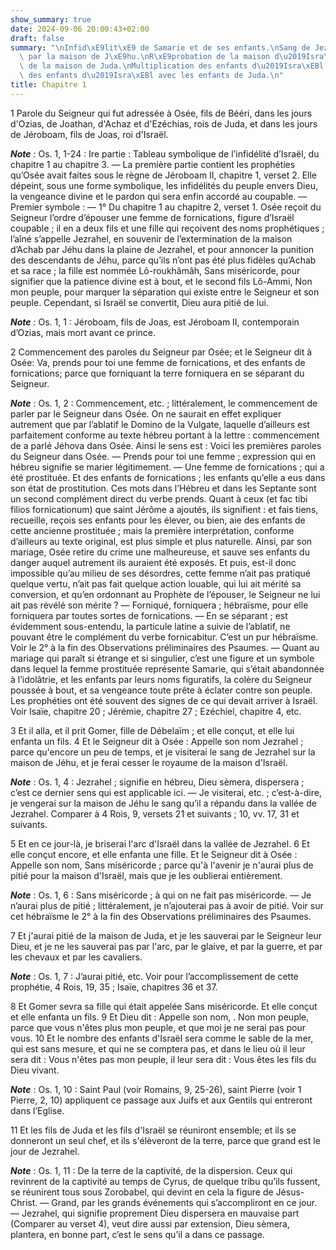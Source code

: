 ```yaml
---
show_summary: true
date: 2024-09-06 20:00:43+02:00
draft: false
summary: "\nInfid\xE9lit\xE9 de Samarie et de ses enfants.\nSang de Jezrahel veng\xE9\
  \ par la maison de J\xE9hu.\nR\xE9probation de la maison d\u2019Isra\xEBl.\nProtection\
  \ de la maison de Juda.\nMultiplication des enfants d\u2019Isra\xEBl.\nR\xE9union\
  \ des enfants d\u2019Isra\xEBl avec les enfants de Juda.\n"
title: Chapitre 1
---
```





1 Parole du Seigneur qui fut adressée à Osée, fils de Bééri, dans les jours d'Ozias, de Joathan, d'Achaz et d'Ezéchias, rois de Juda, et dans les jours de Jéroboam, fils de Joas, roi d'Israël.

***Note*** :  Os. 1, 1-24 : Ire partie : Tableau symbolique de l’infidélité d’Israël, du chapitre 1 au chapitre 3. ― La première partie contient les prophéties qu’Osée avait faites sous le règne de Jéroboam II, chapitre 1, verset 2. Elle dépeint, sous une forme symbolique, les infidélités du peuple envers Dieu, la vengeance divine et le pardon qui sera enfin accordé au coupable. ― Premier symbole : ― 1° Du chapitre 1 au chapitre 2, verset 1. Osée reçoit du Seigneur l’ordre d’épouser une femme de fornications, figure d’Israël coupable ; il en a deux fils et une fille qui reçoivent des noms prophétiques ; l’aîné s’appelle Jezrahel, en souvenir de l’extermination de la maison d’Achab par Jéhu dans la plaine de Jezrahel, et pour annoncer la punition des descendants de Jéhu, parce qu’ils n’ont pas été plus fidèles qu’Achab et sa race ; la fille est nommée Lô-roukhâmâh, Sans miséricorde, pour signifier que la patience divine est à bout, et le second fils Lô-Ammi, Non mon peuple, pour marquer la séparation qui existe entre
le Seigneur et son peuple. Cependant, si Israël se convertit, Dieu aura pitié de lui.

***Note*** :  Os. 1, 1 : Jéroboam, fils de Joas, est Jéroboam II, contemporain d’Ozias, mais mort avant ce prince.


2 Commencement des paroles du Seigneur par Osée; et le Seigneur dit à Osée: Va, prends pour toi une femme de fornications, et des enfants de fornications; parce que forniquant la terre forniquera en se séparant du Seigneur.

***Note*** :  Os. 1, 2 : Commencement, etc. ; littéralement, le commencement de parler par le Seigneur dans Osée. On ne saurait en effet expliquer autrement que par l’ablatif le Domino de la Vulgate, laquelle d’ailleurs est parfaitement conforme au texte hébreu portant à la lettre : commencement de a parlé Jéhova dans Osée. Ainsi le sens est : Voici les premières paroles du Seigneur dans Osée. ― Prends pour toi une femme ; expression qui en hébreu signifie se marier légitimement. ― Une femme de fornications ; qui a été prostituée. Et des enfants de fornications ; les enfants qu’elle a eus dans son état de prostitution. Ces mots dans l’Hébreu et dans les Septante sont un second complément direct du verbe prends. Quant à ceux (et fac tibi filios fornicationum) que saint Jérôme a ajoutés, ils signifient : et fais tiens, recueille, reçois ses enfants pour les élever, ou bien, aie des enfants de cette ancienne prostituée ; mais la première interprétation, conforme d’ailleurs au texte original, est plus simple et plus
naturelle. Ainsi, par son mariage, Osée retire du crime une malheureuse, et sauve ses enfants du danger auquel autrement ils auraient été exposés. Et puis, est-il donc impossible qu’au milieu de ses désordres, cette femme n’ait pas pratiqué quelque vertu, n’ait pas fait quelque action louable, qui lui ait mérité sa conversion, et qu’en ordonnant au Prophète de l’épouser, le Seigneur ne lui ait pas révélé son mérite ? ― Forniqué, forniquera ; hébraïsme, pour elle forniquera par toutes sortes de fornications. ― En se séparant ; est évidemment sous-entendu, la particule latine a suivie de l’ablatif, ne pouvant être le complément du verbe fornicabitur. C’est un pur hébraïsme. Voir le 2° à la fin des Observations préliminaires des Psaumes. ― Quant au mariage qui paraît si étrange et si singulier, c’est une figure et un symbole dans lequel la femme prostituée représente Samarie, qui s’était abandonnée à l’idolâtrie, et les enfants par leurs noms figuratifs, la colère du Seigneur poussée à bout, et sa vengeance
toute prête à éclater contre son peuple. Les prophéties ont été souvent des signes de ce qui devait arriver à Israël. Voir Isaïe, chapitre 20 ; Jérémie, chapitre 27 ; Ezéchiel, chapitre 4, etc.

3 Et il alla, et il prit Gomer, fille de Débelaïm ; et elle conçut, et elle lui enfanta un fils. 4 Et le Seigneur dit à Osée : Appelle son nom Jezrahel ; parce qu'encore un peu de temps, et je visiterai le sang de Jezrahel sur la maison de Jéhu, et je ferai cesser le royaume de la maison d'Israël.

***Note*** :  Os. 1, 4 : Jezrahel ; signifie en hébreu, Dieu sèmera, dispersera ; c’est ce dernier sens qui est applicable ici. ― Je visiterai, etc. ; c’est-à-dire, je vengerai sur la maison de Jéhu le sang qu’il a répandu dans la vallée de Jezrahel. Comparer à 4 Rois, 9, versets 21 et suivants ; 10, vv. 17, 31 et suivants.

5 Et en ce jour-là, je briserai l'arc d'Israël dans la vallée de Jezrahel. 6 Et elle conçut encore, et elle enfanta une fille. Et le Seigneur dit à Osée : Appelle son nom, Sans miséricorde ; parce qu'à l'avenir je n'aurai plus de pitié pour la maison d'Israël, mais que je les oublierai entièrement.

***Note*** :  Os. 1, 6 : Sans miséricorde ; à qui on ne fait pas miséricorde. ― Je n’aurai plus de pitié ; littéralement, je n’ajouterai pas à avoir de pitié. Voir sur cet hébraïsme le 2° à la fin des Observations préliminaires des Psaumes.

7 Et j'aurai pitié de la maison de Juda, et je les sauverai par le Seigneur leur Dieu, et je ne les sauverai pas par l'arc, par le glaive, et par la guerre, et par les chevaux et par les cavaliers.

***Note*** :  Os. 1, 7 : J’aurai pitié, etc. Voir pour l’accomplissement de cette prophétie, 4 Rois, 19, 35 ; Isaïe, chapitres 36 et 37.

8 Et Gomer sevra sa fille qui était appelée Sans miséricorde. Et elle conçut et elle enfanta un fils. 9 Et Dieu dit : Appelle son nom, . Non mon peuple, parce que vous n'êtes plus mon peuple, et que moi je ne serai pas pour vous. 10 Et le nombre des enfants d'Israël sera comme le sable de la mer, qui est sans mesure, et qui ne se comptera pas, et dans le lieu où il leur sera dit : Vous n'êtes pas mon peuple, il leur sera dit : Vous êtes les fils du Dieu vivant.

***Note*** :  Os. 1, 10 : Saint Paul (voir Romains, 9, 25-26), saint Pierre (voir 1 Pierre, 2, 10) appliquent ce passage aux Juifs et aux Gentils qui entreront dans l’Eglise.

11 Et les fils de Juda et les fils d'Israël se réuniront ensemble; et ils se donneront un seul chef, et ils s'élèveront de la terre, parce que grand est le jour de Jezrahel.

***Note*** :  Os. 1, 11 : De la terre de la captivité, de la dispersion. Ceux qui revinrent de la captivité au temps de Cyrus, de quelque tribu qu’ils fussent, se réunirent tous sous Zorobabel, qui devint en cela la figure de Jésus-Christ. ― Grand, par les grands événements qui s’accompliront en ce jour. ― Jezrahel, qui signifie proprement Dieu dispersera en mauvaise part (Comparer au verset 4), veut dire aussi par extension, Dieu sèmera, plantera, en bonne part, c’est le sens qu’il a dans ce passage.


